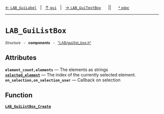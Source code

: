 [&#8592; `LAB_GuiLabel`](LAB--gui--lab_guilabel.md)&nbsp;&nbsp;&nbsp;|&nbsp;&nbsp;&nbsp;[&#8593; `gui`](LAB--gui.md)&nbsp;&nbsp;&nbsp;|&nbsp;&nbsp;&nbsp;[&#8594; `LAB_GuiTextBox`](LAB--gui--lab_guitextbox.md)&nbsp;&nbsp;&nbsp;&nbsp;&nbsp;&nbsp;||&nbsp;&nbsp;&nbsp;&nbsp;&nbsp;&nbsp;<small>[\* xdoc](../xdoc/LAB/gui.xmd#L211)</small>
***

# `LAB_GuiListBox`
<small>*Structure* &nbsp; - &nbsp; **components** &nbsp; - &nbsp; ["LAB/gui/list_box.h"](../include/LAB/gui/list_box.h)</small>  
## Attributes
**`element_count,elements`** &#8213; The elements as strings  
**[`selected_element`](LAB--gui--lab_guilistbox--selected_element.md)** &#8213; The index of the currently selected element.  
**`on_selection,on_selection_user`** &#8213; Callback on selection  
## Function
**[`LAB_GuiListBox_Create`](LAB--gui--lab_guilistbox--lab_guilistbox_create.md)**  
